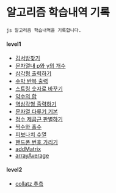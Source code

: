 # 알고리즘 학습내역 기록

```
js 알고리즘 학습내역을 기록합니다.
```
#### level1
+ [김서방찾기](./level1/김서방찾기.js)
+ [문자열내 p와 y의 개수](./level1/문자열내p와y의개수.js)
+ [삼각형 출력하기](./level1/삼각형출력하기.js)
+ [수박 반복 출력](./level1/수박.js)
+ [스트링 숫자로 바꾸기](./level1/스트링숫자로바꾸기.js)
+ [약수의 합](./level1/약수의합.js)
+ [역삼각형 출력하기](./level1/역삼각형출력하기.js)
+ [문자열 다루기 기본](./level1/문자열다루기기본.js)
+ [정수 제곱근 판별하기](./level1/정수제곱근판별하기.js)
+ [짝수와 홀수](./level1/짝수와홀수.js)
+ [피보나치 수열](./level1/피보나치수열.js)
+ [핸드폰 번호 가리기](./level1/핸드폰번호가리기.js)
+ [addMatrix](./level1/addMatrix.js)
+ [arrayAverage](./level1/arrayAverage.js)

#### level2
+ [collatz 추측](./level2/collatz추측.js)
